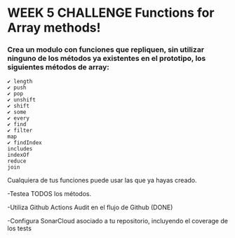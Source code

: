 # WEEK 5 CHALLENGE Functions for Array methods!

### Crea un modulo con funciones que repliquen, sin utilizar ninguno de los métodos ya existentes en el prototipo, los siguientes métodos de array:

    ✔️ length
    ✔️ push
    ✔️ pop
    ✔️ unshift
    ✔️ shift
    ✔️ some
    ✔️ every
    ✔️ find
    ✔️ filter
    map
    ✔️ findIndex
    includes
    indexOf
    reduce
    join

Cualquiera de tus funciones puede usar las que ya hayas creado.

-Testea TODOS los métodos.

-Utiliza Github Actions Audit en el flujo de Github (DONE)

-Configura SonarCloud asociado a tu repositorio, incluyendo el coverage de los tests
